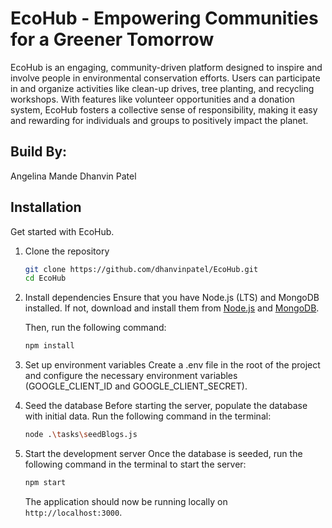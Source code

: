 # EcoHub - Empowering Communities for a Greener Tomorrow

EcoHub is an engaging, community-driven platform designed to inspire and involve people in environmental conservation efforts. Users can participate in and organize activities like clean-up drives, tree planting, and recycling workshops. With features like volunteer opportunities and a donation system, EcoHub fosters a collective sense of responsibility, making it easy and rewarding for individuals and groups to positively impact the planet.

## Build By:
Angelina Mande
Dhanvin Patel

## Installation

Get started with EcoHub.
1. Clone the repository

    ```bash
    git clone https://github.com/dhanvinpatel/EcoHub.git
    cd EcoHub
    ```

2. Install dependencies
Ensure that you have Node.js (LTS) and MongoDB installed. If not, download and install them from [Node.js](https://nodejs.org/en) and [MongoDB](https://www.mongodb.com/try/download/community).

    Then, run the following command:
    ```bash
    npm install
    ```

3. Set up environment variables
Create a .env file in the root of the project and configure the necessary environment variables (GOOGLE_CLIENT_ID and GOOGLE_CLIENT_SECRET).

4. Seed the database
Before starting the server, populate the database with initial data.
    Run the following command in the terminal:
    ```bash
    node .\tasks\seedBlogs.js
    ```

5. Start the development server
Once the database is seeded, run the following command in the terminal to start the server:
    ```bash
    npm start
    ```

    The application should now be running locally on `http://localhost:3000`.
